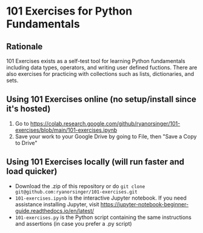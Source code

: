 # 101 Exercises for Python Fundamentals

## Rationale
101 Exercises exists as a self-test tool for learning Python fundamentals including data types, operators, and writing user defined fuctions. There are also exercises for practicing with collections such as lists, dictionaries, and sets. 

## Using 101 Exercises online (no setup/install since it's hosted)
1. Go to https://colab.research.google.com/github/ryanorsinger/101-exercises/blob/main/101-exercises.ipynb
2. Save your work to your Google Drive by going to File, then "Save a Copy to Drive"

## Using 101 Exercises locally (will run faster and load quicker)
- Download the .zip of this repository or do `git clone git@github.com:ryanorsinger/101-exercises.git`
- `101-exercises.ipynb` is the interactive Jupyter notebook. If you need assistance installing Jupyter, visit https://jupyter-notebook-beginner-guide.readthedocs.io/en/latest/
- `101-exercises.py` is the Python script containing the same instructions and assertions (in case you prefer a .py script)